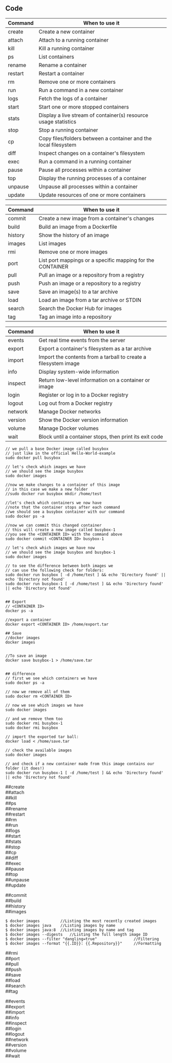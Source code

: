 ## Code





| Command  | When to use it |
| -------- | -------------- |
| create   | Create a new container |
| attach   | Attach to a running container |
| kill     | Kill a running container |
| ps       | List containers |
| rename   | Rename a container |
| restart  | Restart a container |
| rm       | Remove one or more containers |
| run      | Run a command in a new container |
| logs     | Fetch the logs of a container |
| start    | Start one or more stopped containers |
| stats    | Display a live stream of container(s) resource usage statistics |
| stop     | Stop a running container |
| cp       | Copy files/folders between a container and the local filesystem |
| diff     | Inspect changes on a container's filesystem |
| exec     | Run a command in a running container |
| pause    | Pause all processes within a container |
| top      | Display the running processes of a container |
| unpause  | Unpause all processes within a container |
| update   | Update resources of one or more containers |


| Command  | When to use it |
| -------- | -------------- |
| commit   | Create a new image from a container's changes | 
| build    | Build an image from a Dockerfile |
| history  | Show the history of an image |
| images   | List images |
| rmi      | Remove one or more images |
| port     | List port mappings or a specific mapping for the CONTAINER |
| pull     | Pull an image or a repository from a registry |
| push     | Push an image or a repository to a registry |
| save     | Save an image(s) to a tar archive |
| load     | Load an image from a tar archive or STDIN |
| search   | Search the Docker Hub for images |
| tag      | Tag an image into a repository |

| Command  | When to use it |
| -------- | -------------- |
| events   | Get real time events from the server |
| export   | Export a container's filesystem as a tar archive |
| import   | Import the contents from a tarball to create a filesystem image |
| info     | Display system-wide information |
| inspect  | Return low-level information on a container or image |
| login    | Register or log in to a Docker registry |
| logout   | Log out from a Docker registry |
| network  | Manage Docker networks |
| version  | Show the Docker version information |
| volume   | Manage Docker volumes |
| wait     | Block until a container stops, then print its exit code |


```
// we pull a base Docker image called busybox
// just like in the official Hello-World-example
sudo docker pull busybox
 
// let's check which images we have 
// we should see the image busybox
sudo docker images
 
//now we make changes to a container of this image
// in this case we make a new folder
//sudo docker run busybox mkdir /home/test
 
//let's check which containers we now have
//note that the container stops after each command
//we should see a busybox container with our command
sudo docker ps -a
 
//now we can commit this changed container
// this will create a new image called busybox-1
//you see the <CONTAINER ID> with the command above
sudo docker commit <CONTAINER ID> busybox-1
 
// let's check which images we have now
// we should see the image busybox and busybox-1
sudo docker images
 
// to see the difference between both images we
// can use the following check for folders:
sudo docker run busybox [ -d /home/test ] && echo 'Directory found' || echo 'Directory not found'
sudo docker run busybox-1 [ -d /home/test ] && echo 'Directory found' || echo 'Directory not found'


## Export
// <CONTAINER ID>
docker ps -a

//export a container 
docker export <CONTAINER ID> /home/export.tar

## Save
//docker images
docker images


//To save an image
docker save busybox-1 > /home/save.tar


## difference
// first we see which containers we have
sudo docker ps -a
 
// now we remove all of them
sudo docker rm <CONTAINER ID>
 
// now we see which images we have
sudo docker images
 
// and we remove them too
sudo docker rmi busybox-1
sudo docker rmi busybox

// import the exported tar ball:
docker load < /home/save.tar

// check the available images
sudo docker images

// and check if a new container made from this image contains our folder (it does!)
sudo docker run busybox-1 [ -d /home/test ] && echo 'Directory found' || echo 'Directory not found'
```

##create   
##attach   
##kill     	
##ps       	
##rename   	
##restart  	
##rm       	
##run      	
##logs     	
##start    
##stats    
##stop     
##cp       
##diff     
##exec     
##pause    
##top      
##unpause  
##update   

##commit   
##build    
##history  
##images   
```
$ docker images			//Listing the most recently created images
$ docker images java	//Listing images by name 
$ docker images java:8	//Listing images by name and tag
$ docker images --digests	//Listing the full length image ID
$ docker images --filter "dangling=true"				//Filtering
$ docker images --format "{{.ID}}: {{.Repository}}"		//Formatting
```
##rmi      
##port     
##pull     
##push     
##save     
##load     
##search   
##tag      

##events   
##export   
##import   
##info     
##inspect  
##login    
##logout   
##network  
##version  
##volume   	
##wait     	
